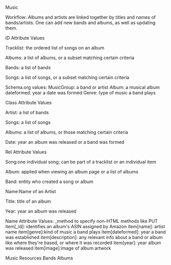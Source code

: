 Music

Workflow: 
Albums and artists are linked together by titles and names of bands/artists. One can add new bands and albums, as well as updating them.


ID Attribute Values

Tracklist: the ordered list of songs on an album

Albums: a list of albums, or a subset matching certain criteria

Bands: a list of bands

Songs: a list of songs, or a subset matching certain criteria


Schema.org values: 
MusicGroup: a band or artist
Album: a musical album
dateformed: year a date was formed
Genre: type of music a band plays



Class Attribute Values

Artist: a list of bands

Songs: a list of songs

Albums: a list of albums, or those matching certain criteria

Date: year an album was released or a band was formed


Rel Attribute Values

Song:one individual song; can be part of a tracklist or an individual item

Album: applied when viewing an album page or a list of albums

Band: entity who created a song or album

Name:Name of an Artist

Title: title of an album

Year: year an album was released


Name Attribute Values:
_method to specify non-HTML methods like PUT
item[_id]: identifies an album's ASIN assigned by Amazon
item[name]: artist name
item[genre]:kind of music a band plays 
item[dateformed]: year a band was established
item[description]: any relevant info about a band or album like where they're based, or where it was recorded
item[year]: year album was released
item[image]:image of album artwork


Music Resources
Bands
Albums





